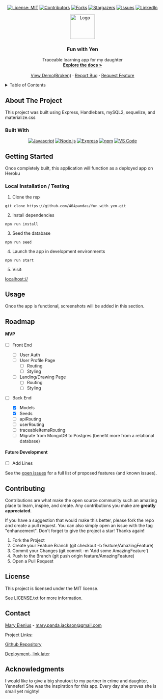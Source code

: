 <div align="center">

  <!-- Add badges using the following format: -->
  <!-- ![Name](urlToShieldHere)(urlToGithubHere) -->

[![License: MIT](https://img.shields.io/badge/License-MIT-yellow.svg)](https://opensource.org/licenses/MIT)
[![Contributors](https://img.shields.io/github/contributors/404pandas/fun_with_yen.svg?style=plastic&logo=appveyor)](https://github.com/404pandas/fun_with_yen/graphs/contributors)
[![Forks](https://img.shields.io/github/forks/404pandas/fun_with_yen.svg?style=plastic&logo=appveyor)](https://github.com/404pandas/fun_with_yen/network/members)
[![Stargazers](https://img.shields.io/github/stars/404pandas/fun_with_yen.svg?style=plastic&logo=appveyor)](https://github.com/404pandas/fun_with_yen/stargazers)
[![Issues](https://img.shields.io/github/issues/404pandas/fun_with_yen.svg?style=plastic&logo=appveyor)](https://github.com/404pandas/fun_with_yen/issues)
[![LinkedIn](https://img.shields.io/badge/-LinkedIn-black.svg?style=plastic&logo=appveyor&logo=linkedin&colorB=555)](https://linkedin.com/in/404pandas)

</div>

<!-- PROJECT LOGO -->

<div align="center">
  <a href="https://github.com/404pandas/fun_with_yen">
    <img src="./public/images/" alt="Logo" width="80" height="80">
  </a>

  <h3 align="center">Fun with Yen</h3>

  <p align="center">
    Traceable learning app for my daughter    <br />
    <a href="https://github.com/404pandas/fun_with_yen"><strong>Explore the docs »</strong></a>
    <br />
    <br />
    <a href="https://github.com/404pandas/fun_with_yen">View Demo(Broken)</a>
    ·
    <a href="https://github.com/404pandas/fun_with_yen/issues">Report Bug</a>
    ·
    <a href="https://github.com/404pandas/fun_with_yen/issues">Request Feature</a>

  </p>
</div>

<!-- TABLE OF CONTENTS -->
<details>
  <summary>Table of Contents</summary>
  <ol>
    <li>
      <a href="#about-the-project">About The Project</a>
      <ul>
        <li><a href="#built-with">Built With</a></li>
      </ul>
    </li>
    <li>
      <a href="#getting-started">Getting Started</a>
      <ul>
        <li><a href="#installation">Installation</a></li>
      </ul>
    </li>
    <li><a href="#usage">Usage</a></li>
    <li><a href="#roadmap">Roadmap</a></li>
    <li><a href="#contributing">Contributing</a></li>
    <li><a href="#license">License</a></li>
    <li><a href="#contact">Contact</a></li>
    <li><a href="#acknowledgments">Acknowledgments</a></li>
  </ol>
</details>

<!-- ABOUT THE PROJECT -->

## About The Project

<!-- Add screenshots using the following format: -->
<!-- ![Screenshot alt description](directPathOfScreenshots) -->

<!--  -->

This project was built using Express, Handlebars, mySQL2, sequelize, and materialize.css

### Built With

<div align="center">

<!-- TODO -->

[![Javascript](https://img.shields.io/badge/Language-JavaScript-ff0000?style=plastic&logo=JavaScript&logoWidth=10)](https://javascript.info/)
[![Node.js](https://img.shields.io/badge/Framework-Node.js-ff0000?style=plastic&logo=Node.js&logoWidth=10)](https://nodejs.org/en/)
[![Express](https://img.shields.io/badge/Framework-Express-80ff00?style=plastic&logo=Express&logoWidth=10)](https://expressjs.com/)
[![npm](https://img.shields.io/badge/Tools-npm-ff0000?style=plastic&logo=npm&logoWidth=10)](https://www.npmjs.com/)
[![VS Code](https://img.shields.io/badge/IDE-VSCode-ff0000?style=plastic&logo=VisualStudioCode&logoWidth=10)](https://code.visualstudio.com/docs)

</div>

<!-- GETTING STARTED -->

## Getting Started

Once completely built, this application will function as a deployed app on Heroku

### Local Installation / Testing

1. Clone the rep

```
git clone https://github.com/404pandas/fun_with_yen.git
```

2. Install dependencies

```
npm run install
```

3. Seed the database

```
npm run seed
```

4. Launch the app in development environments

```
npm run start
```

5. Visit:

[localhost://]()

<!-- USAGE EXAMPLES -->

## Usage

Once the app is functional, screenshots will be added in this section.

<!-- ROADMAP -->

## Roadmap

#### MVP

- [ ] Front End

  - [ ] User Auth
  - [ ] User Profile Page
    - [ ] Routing
    - [ ] Styling
  - [ ] Landing/Drawing Page
    - [ ] Routing
    - [ ] Styling

- [ ] Back End
  - [x] Models
  - [x] Seeds
  - [ ] apiRouting
  - [ ] userRouting
  - [ ] traceableItemsRouting
  - [ ] Migrate from MongoDB to Postgres (benefit more from a relational database)

#### Future Development

- [ ] Add Lines

See the [open issues](https://github.com/404pandas/fun_with_yen/issues) for a full list of proposed features (and known issues).

<!-- CONTRIBUTING -->

## Contributing

Contributions are what make the open source community such an amazing place to learn, inspire, and create. Any contributions you make are **greatly appreciated**.

If you have a suggestion that would make this better, please fork the repo and create a pull request. You can also simply open an issue with the tag "enhancement".
Don't forget to give the project a star! Thanks again!

1. Fork the Project
2. Create your Feature Branch (git checkout -b feature/AmazingFeature)
3. Commit your Changes (git commit -m 'Add some AmazingFeature')
4. Push to the Branch (git push origin feature/AmazingFeature)
5. Open a Pull Request

<!-- LICENSE -->

## License

This project is licensed under the MIT license.

See LICENSE.txt for more information.

<!-- CONTACT -->

## Contact

[Mary Elenius](https://maryelenius.com/d20) - mary.panda.jackson@gmail.com

Project Links:

[Github Repository](https://github.com/404pandas/fun_with_yen)

[Deployment- link later]()

<!-- ACKNOWLEDGMENTS -->

## Acknowledgments

I would like to give a big shoutout to my partner in crime and daughter, Yennefer! She was the inspiration for this app. Every day she proves she is small yet mighty!
